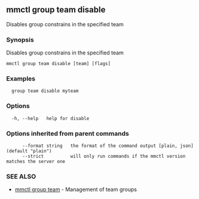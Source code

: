 ## mmctl group team disable

Disables group constrains in the specified team

### Synopsis

Disables group constrains in the specified team

```
mmctl group team disable [team] [flags]
```

### Examples

```
  group team disable myteam
```

### Options

```
  -h, --help   help for disable
```

### Options inherited from parent commands

```
      --format string   the format of the command output [plain, json] (default "plain")
      --strict          will only run commands if the mmctl version matches the server one
```

### SEE ALSO

* [mmctl group team](mmctl_group_team.md)	 - Management of team groups

